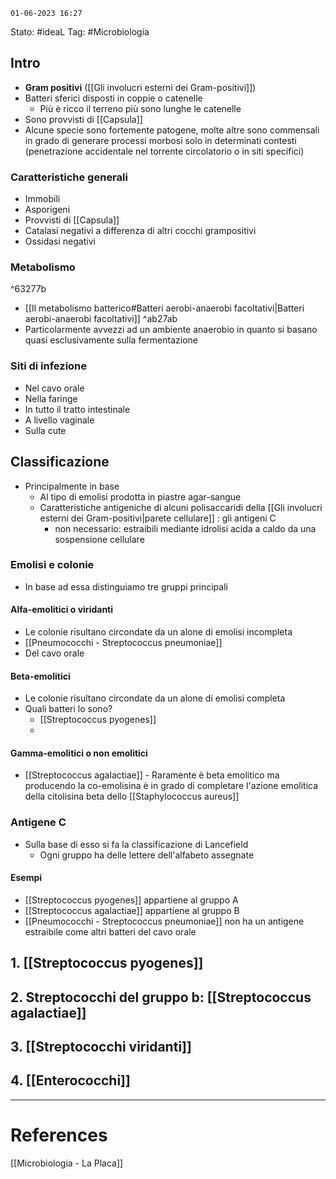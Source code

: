 	01-06-2023 16:27
Stato: #ideaL
Tag: #Microbiologia 

## Intro
- **Gram positivi** ([[Gli involucri esterni dei Gram-positivi]])
- Batteri sferici disposti in coppie o catenelle
	- Più è ricco il terreno più sono lunghe le catenelle
- Sono provvisti di [[Capsula]]
- Alcune specie sono fortemente patogene, molte altre sono commensali in grado di generare processi morbosi solo in determinati contesti (penetrazione accidentale nel torrente circolatorio o in siti specifici)
### Caratteristiche generali
- Immobili
- Asporigeni
- Provvisti di [[Capsula]]
- Catalasi negativi a differenza di altri cocchi grampositivi
- Ossidasi negativi
### Metabolismo

^63277b

- [[Il metabolismo batterico#Batteri aerobi-anaerobi facoltativi|Batteri aerobi-anaerobi facoltativi]] ^ab27ab
- Particolarmente avvezzi ad un ambiente anaerobio in quanto si basano quasi esclusivamente sulla fermentazione
### Siti di infezione
- Nel cavo orale 
- Nella faringe
- In tutto il tratto intestinale
- A livello vaginale 
- Sulla cute

## Classificazione
- Principalmente in base 
	- Al tipo di emolisi prodotta in piastre agar-sangue
	- Caratteristiche antigeniche di alcuni polisaccaridi della [[Gli involucri esterni dei Gram-positivi|parete cellulare]] : gli antigeni C 
		- non necessario: estraibili mediante idrolisi acida a caldo da una sospensione cellulare
### Emolisi e colonie
- In base ad essa distinguiamo tre gruppi principali
#### Alfa-emolitici o viridanti
- Le colonie risultano circondate da un alone di emolisi incompleta 
- [[Pneumococchi - Streptococcus pneumoniae]]
- Del cavo orale
#### Beta-emolitici
- Le colonie risultano circondate da un alone di emolisi completa
- Quali batteri lo sono?
	- [[Streptococcus pyogenes]]
	- 
#### Gamma-emolitici o non emolitici
- [[Streptococcus agalactiae]]
		- Raramente è beta emolitico ma producendo la co-emolisina è in grado di completare l'azione emolitica della citolisina beta dello [[Staphylococcus aureus]]

### Antigene C
- Sulla base di esso si fa la classificazione di Lancefield
	- Ogni gruppo ha delle lettere dell'alfabeto assegnate
#### Esempi
- [[Streptococcus pyogenes]] appartiene al gruppo A
- [[Streptococcus agalactiae]] appartiene al gruppo B
- [[Pneumococchi - Streptococcus pneumoniae]] non ha un antigene estraibile come altri batteri del cavo orale

## 1. [[Streptococcus pyogenes]]
## 2. Streptococchi del gruppo b: [[Streptococcus agalactiae]]
## 3. [[Streptococchi viridanti]]
## 4. [[Enterococchi]]


---
# References
[[Microbiologia - La Placa]]